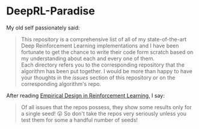 # DeepRL-Paradise
My old self passionately said: 
> This repository is a comprehensive list of all of my state-of-the-art Deep Reinforcement Learning implementations and I have been fortunate to get the chance to write their code form scratch based on my understanding about each and every one of them.  
> Each directory refers you to the corresponding repository that the algorithm has been put together. I would be more than happy to have your thoughts in the _issues_ section of this repository or on the corresponding algorithm's repo.

After reading [Empirical Design in Reinforcement Learning](https://arxiv.org/abs/2304.01315), I say:
> Of all issues that the repos possess, they show some results only for a single seed! 😲 So don't take the repos very seriously unless you test them for some a handful number of seeds!
